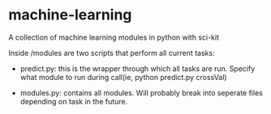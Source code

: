 machine-learning
================

A collection of machine learning modules in python with sci-kit

Inside /modules are two scripts that perform all current tasks:

 - predict.py:  this is the wrapper through which all tasks are run.  Specify what module to run during call(ie, python predict.py crossVal)

 - modules.py:  contains all modules.  Will probably break into seperate files depending on task in the future.
